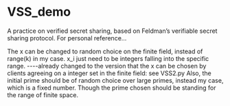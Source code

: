 # VSS_demo
A practice on verified secret sharing, based on Feldman’s verifiable secret sharing protocol.
For personal reference...

The x can be changed to random choice on the finite field, instead of range(k) in my case. x_i just need to be integers falling into the specific range.
----already changed to the version that the x can be chosen by clients agreeing on a integer set in the finite field: see VSS2.py
Also, the initial prime should be of random choice over large primes, instead my case, which is a fixed number. Though the prime chosen should be standing for the range of finite space.
